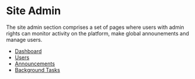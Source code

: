 # Site Admin

The site admin section comprises a set of pages where users with admin rights
can monitor activity on the platform, make global announements and manage users.

* [Dashboard](/admin/site/dashboard.md)
* [Users](/admin/site/users.md)
* [Announcements](/admin/site/announcements.md)
* [Background Tasks](/admin/site/background_tasks.md)
